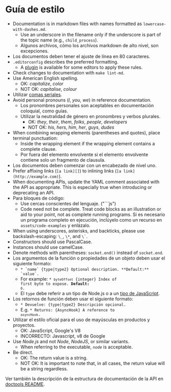 # Guía de estilo

* Documentation is in markdown files with names formatted as `lowercase-with-dashes.md`.
  * Use an underscore in the filename only if the underscore is part of the topic name (e.g., `child_process`).
  * Algunos archivos, cómo los archivos markdown de alto nivel, son excepciones.
* Los documentos deben tener el ajuste de línea en 80 caracteres.
* `.editorconfig` describes the preferred formatting.
  * A [plugin](https://editorconfig.org/#download) is available for some editors to apply these rules.
* Check changes to documentation with `make lint-md`.
* Use American English spelling.
  * OK: _capitalize_, _color_
  * NOT OK: _capitalise_, _colour_
* Utilizar [comas seriales](https://en.wikipedia.org/wiki/Serial_comma).
* Avoid personal pronouns (_I_, _you_, _we_) in reference documentation.
  * Los pronombres personales son aceptables en documentación coloquial, como guías.
  * Utilizar la neutralidad de género en pronombres y verbos plurales.
    * OK: _they_, _their_, _them_, _folks_, _people_, _developers_
    * NOT OK: _his_, _hers_, _him_, _her_, _guys_, _dudes_
* When combining wrapping elements (parentheses and quotes), place terminal punctuation:
  * Inside the wrapping element if the wrapping element contains a complete clause.
  * Por fuera del elemento envolvente si el elemento envolvente contiene solo un fragmento de clausula.
* Los documentos deben comenzar con un encabezado de nivel uno.
* Prefer affixing links (`[a link][]`) to inlining links (`[a link](http://example.com)`).
* When documenting APIs, update the YAML comment associated with the API as appropriate. This is especially true when introducing or deprecating an API.
* Para bloques de código:
  * Use cercas conscientes del lenguaje. ("```js")
  * Code need not be complete. Treat code blocks as an illustration or aid to your point, not as complete running programs. Si es necesario un programa completo en ejecución, inclúyelo como un recurso en `assets/code-examples` y enlázalo.
* When using underscores, asterisks, and backticks, please use backslash-escaping: `\_`, `\*`, and `` \` ``.
* Constructors should use PascalCase.
* Instances should use camelCase.
* Denote methods with parentheses: `socket.end()` instead of `socket.end`.
* Los argumentos de la función o propiedades de un objeto deben usar el siguiente formato:
  * ``* `name` {type|type2} Optional description. **Default:** `value`.``
  <!--lint disable maximum-line-length remark-lint-->
  * For example: <code>* `byteOffset` {integer} Index of first byte to expose. **Default:** `0`.</code>
  <!--lint enable maximum-line-length remark-lint-->
  * El `type` debe referir a un tipo de Node.js o a un [tipo de JavaScript](https://developer.mozilla.org/en-US/docs/Web/JavaScript/Guide/Grammar_and_types#Data_structures_and_types).
* Los retornos de función deben usar el siguiente formato:
  * <code>* Devuelve: {type|type2} Descripción opcional.</code>
  * E.g. <code>* Returns: {AsyncHook} A reference to `asyncHook`.</code>
* Utilizar el estilo oficial para el uso de mayúsculas en productos y proyectos.
  * OK: JavaScript, Google's V8
  <!--lint disable prohibited-strings remark-lint-->
  * INCORRECTO: Javascript, v8 de Google
* Use _Node.js_ and not _Node_, _NodeJS_, or similar variants.
  <!-- lint enable prohibited-strings remark-lint-->
  * When referring to the executable, _`node`_ is acceptable.
* Be direct.
  * OK: The return value is a string.
  <!-- lint disable prohibited-strings remark-lint-->
  * NOT OK: It is important to note that, in all cases, the return value will be a string regardless.
  <!-- lint enable prohibited-strings remark-lint-->

Ver también la descripción de la estructura de documentación de la API en [doctools README](../tools/doc/README.md).
